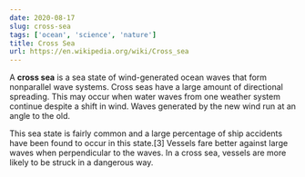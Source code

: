 ```yaml
---
date: 2020-08-17
slug: cross-sea
tags: ['ocean', 'science', 'nature']
title: Cross Sea
url: https://en.wikipedia.org/wiki/Cross_sea
---
```


A **cross sea** is a sea state of wind-generated ocean waves that form nonparallel wave systems. Cross seas have a large amount of directional spreading. This may occur when water waves from one weather system continue despite a shift in wind. Waves generated by the new wind run at an angle to the old.

This sea state is fairly common and a large percentage of ship accidents have been found to occur in this state.[3] Vessels fare better against large waves when perpendicular to the waves. In a cross sea, vessels are more likely to be struck in a dangerous way.